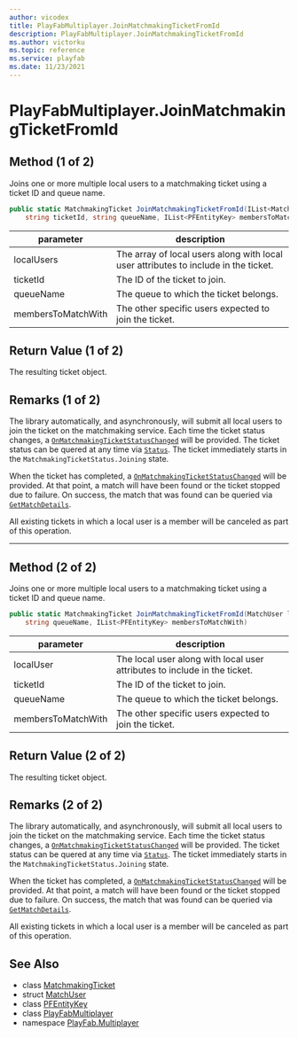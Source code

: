 ```yaml
---
author: vicodex
title: PlayFabMultiplayer.JoinMatchmakingTicketFromId
description: PlayFabMultiplayer.JoinMatchmakingTicketFromId
ms.author: victorku
ms.topic: reference
ms.service: playfab
ms.date: 11/23/2021
---
```


# PlayFabMultiplayer.JoinMatchmakingTicketFromId

## Method (1 of 2)

Joins one or more multiple local users to a matchmaking ticket using a ticket ID and queue name.

```csharp
public static MatchmakingTicket JoinMatchmakingTicketFromId(IList<MatchUser> localUsers, 
    string ticketId, string queueName, IList<PFEntityKey> membersToMatchWith)
```

| parameter | description |
| --- | --- |
| localUsers | The array of local users along with local user attributes to include in the ticket. |
| ticketId | The ID of the ticket to join. |
| queueName | The queue to which the ticket belongs. |
| membersToMatchWith | The other specific users expected to join the ticket. |

## Return Value (1 of 2)

The resulting ticket object.

## Remarks (1 of 2)

The library automatically, and asynchronously, will submit all local users to join the ticket on the matchmaking service. Each time the ticket status changes, a [`OnMatchmakingTicketStatusChanged`](./OnMatchmakingTicketStatusChanged.md) will be provided. The ticket status can be quered at any time via [`Status`](../MatchmakingTicket/Status.md). The ticket immediately starts in the `MatchmakingTicketStatus.Joining` state.

When the ticket has completed, a [`OnMatchmakingTicketStatusChanged`](./OnMatchmakingTicketStatusChanged.md) will be provided. At that point, a match will have been found or the ticket stopped due to failure. On success, the match that was found can be queried via [`GetMatchDetails`](../MatchmakingTicket/GetMatchDetails.md).

All existing tickets in which a local user is a member will be canceled as part of this operation.

---

## Method (2 of 2)

Joins one or more multiple local users to a matchmaking ticket using a ticket ID and queue name.

```csharp
public static MatchmakingTicket JoinMatchmakingTicketFromId(MatchUser localUser, string ticketId, 
    string queueName, IList<PFEntityKey> membersToMatchWith)
```

| parameter | description |
| --- | --- |
| localUser | The local user along with local user attributes to include in the ticket. |
| ticketId | The ID of the ticket to join. |
| queueName | The queue to which the ticket belongs. |
| membersToMatchWith | The other specific users expected to join the ticket. |

## Return Value (2 of 2)

The resulting ticket object.

## Remarks (2 of 2)

The library automatically, and asynchronously, will submit all local users to join the ticket on the matchmaking service. Each time the ticket status changes, a [`OnMatchmakingTicketStatusChanged`](./OnMatchmakingTicketStatusChanged.md) will be provided. The ticket status can be quered at any time via [`Status`](../MatchmakingTicket/Status.md). The ticket immediately starts in the `MatchmakingTicketStatus.Joining` state.

When the ticket has completed, a [`OnMatchmakingTicketStatusChanged`](./OnMatchmakingTicketStatusChanged.md) will be provided. At that point, a match will have been found or the ticket stopped due to failure. On success, the match that was found can be queried via [`GetMatchDetails`](../MatchmakingTicket/GetMatchDetails.md).

All existing tickets in which a local user is a member will be canceled as part of this operation.

## See Also

* class [MatchmakingTicket](../MatchmakingTicket.md)
* struct [MatchUser](../MatchUser.md)
* class [PFEntityKey](../PFEntityKey.md)
* class [PlayFabMultiplayer](../PlayFabMultiplayer.md)
* namespace [PlayFab.Multiplayer](../../PlayFabMultiplayerSDK.md)

